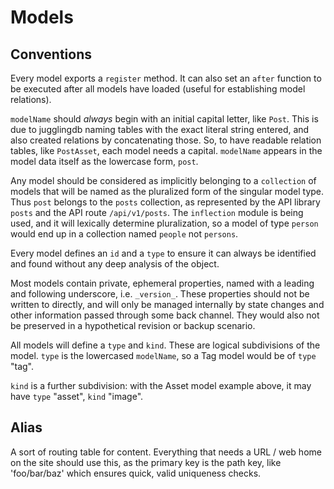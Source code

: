 Models
======

## Conventions

Every model exports a `register` method. It can also set an `after` function
to be executed after all models have loaded (useful for establishing model
relations).

`modelName` should _always_ begin with an initial capital letter, like `Post`.
This is due to jugglingdb naming tables with the exact literal string entered,
and also created relations by concatenating those. So, to have readable relation
tables, like `PostAsset`, each model needs a capital. `modelName` appears in
the model data itself as the lowercase form, `post`.

Any model should be considered as implicitly belonging to a `collection` of
models that will be named as the pluralized form of the singular model type.
Thus `post` belongs to the `posts` collection, as represented by the API library
`posts` and the API route `/api/v1/posts`. The `inflection` module is being
used, and it will lexically determine pluralization, so a model of type `person`
would end up in a collection named `people` not `persons`.

Every model defines an `id` and a `type` to ensure it can always be
identified and found without any deep analysis of the object.

Most models contain private, ephemeral properties, named with a leading and
following underscore, i.e. `_version_`. These properties should not be written
to directly, and will only be managed internally by state changes and other
information passed through some back channel. They would also not be preserved
in a hypothetical revision or backup scenario.

All models will define a `type` and `kind`. These are logical subdivisions of
the model. `type` is the lowercased `modelName`, so a Tag model
would be of `type` "tag".

`kind` is a further subdivision: with the Asset model example above, it may have
`type` "asset", `kind` "image".

## Alias

A sort of routing table for content. Everything that needs a URL / web home on
the site should use this, as the primary key is the path key, like
'foo/bar/baz' which ensures quick, valid uniqueness checks.
